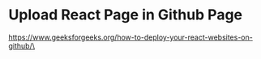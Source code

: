 # Upload React Page in Github Page

https://www.geeksforgeeks.org/how-to-deploy-your-react-websites-on-github/\

